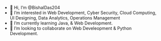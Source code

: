 - 👋 Hi, I’m @BishalDas204
- 👀 I’m interested in Web Development, Cyber Security, Cloud Computing, UI Designing, Data Analytics, Operations Management
- 🌱 I’m currently learning Java, & Web Development.
- 💞️ I’m looking to collaborate on Web Develeopment & Python Development.

<!---
BishalDas204/BishalDas204 is a ✨ special ✨ repository because its `README.md` (this file) appears on your GitHub profile.
You can click the Preview link to take a look at your changes.
--->
